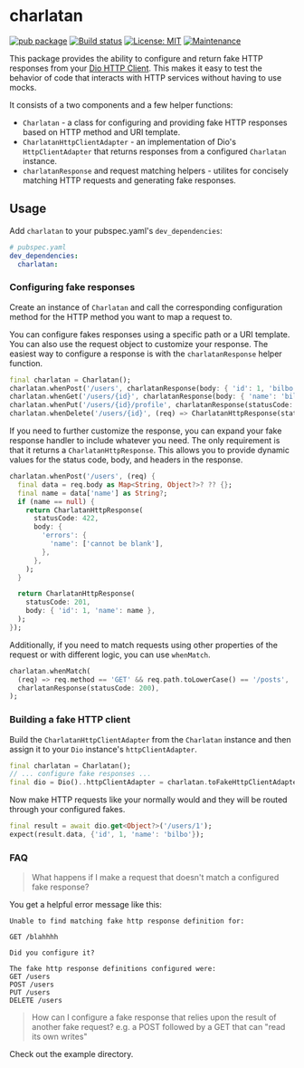 # charlatan

[![pub package](https://img.shields.io/pub/v/charlatan.svg)](https://pub.dev/packages/charlatan)
[![Build status](https://github.com/Betterment/charlatan/actions/workflows/ci.yml/badge.svg?branch=main)](https://github.com/Betterment/charlatan/actions/workflows/ci.yml?query=branch%3Amain)
[![License: MIT](https://img.shields.io/badge/License-MIT-yellow.svg)](https://opensource.org/licenses/MIT)
[![Maintenance](https://img.shields.io/badge/Maintained%3F-yes-green.svg)](https://GitHub.com/Betterment/charlatan/pulse)

This package provides the ability to configure and return fake HTTP
responses from your [Dio HTTP Client](https://pub.dev/packages/dio).
This makes it easy to test the behavior of code that interacts with
HTTP services without having to use mocks.

It consists of a two components and a few helper functions:

- `Charlatan` - a class for configuring and providing fake HTTP responses
  based on HTTP method and URI template.
- `CharlatanHttpClientAdapter` - an implementation of Dio's
  `HttpClientAdapter` that returns responses from a configured
  `Charlatan` instance.
- `charlatanResponse` and request matching helpers - utilites for concisely
  matching HTTP requests and generating fake responses.

## Usage

Add `charlatan` to your pubspec.yaml's `dev_dependencies`:

```yaml
# pubspec.yaml
dev_dependencies:
  charlatan:
```

### Configuring fake responses

Create an instance of `Charlatan` and call the corresponding
configuration method for the HTTP method you want to map a request to.

You can configure fakes responses using a specific path or a URI
template. You can also use the request object to customize your
response. The easiest way to configure a response is with the
`charlatanResponse` helper function.

```dart
final charlatan = Charlatan();
charlatan.whenPost('/users', charlatanResponse(body: { 'id': 1, 'bilbo' }));
charlatan.whenGet('/users/{id}', charlatanResponse(body: { 'name': 'bilbo' }));
charlatan.whenPut('/users/{id}/profile', charlatanResponse(statusCode: 204));
charlatan.whenDelete('/users/{id}', (req) => CharlatanHttpResponse(statusCode: 204, body: { 'uri': req.path }));
```

If you need to further customize the response, you can expand
your fake response handler to include whatever you need. The
only requirement is that it returns a `CharlatanHttpResponse`.
This allows you to provide dynamic values for the status code,
body, and headers in the response.

```dart
charlatan.whenPost('/users', (req) {
  final data = req.body as Map<String, Object?>? ?? {};
  final name = data['name'] as String?;
  if (name == null) {
    return CharlatanHttpResponse(
      statusCode: 422,
      body: {
        'errors': {
          'name': ['cannot be blank'],
        },
      },
    );
  }

  return CharlatanHttpResponse(
    statusCode: 201,
    body: { 'id': 1, 'name': name },
  );
});
```

Additionally, if you need to match requests using other properties of the
request or with different logic, you can use `whenMatch`.

```dart
charlatan.whenMatch(
  (req) => req.method == 'GET' && req.path.toLowerCase() == '/posts',
  charlatanResponse(statusCode: 200),
);
```

### Building a fake HTTP client

Build the `CharlatanHttpClientAdapter` from the `Charlatan` instance and then
assign it to your `Dio` instance's `httpClientAdapter`.

```dart
final charlatan = Charlatan();
// ... configure fake responses ...
final dio = Dio()..httpClientAdapter = charlatan.toFakeHttpClientAdapter();
```

Now make HTTP requests like your normally would and they will be routed
through your configured fakes.

```dart
final result = await dio.get<Object?>('/users/1');
expect(result.data, {'id', 1, 'name': 'bilbo'});
```

### FAQ

> What happens if I make a request that doesn't match a configured fake
> response?

You get a helpful error message like this:

```
Unable to find matching fake http response definition for:

GET /blahhhh

Did you configure it?

The fake http response definitions configured were:
GET /users
POST /users
PUT /users
DELETE /users
```

> How can I configure a fake response that relies upon the result of
> another fake request? e.g. a POST followed by a GET that can "read its
> own writes"

Check out the example directory.
